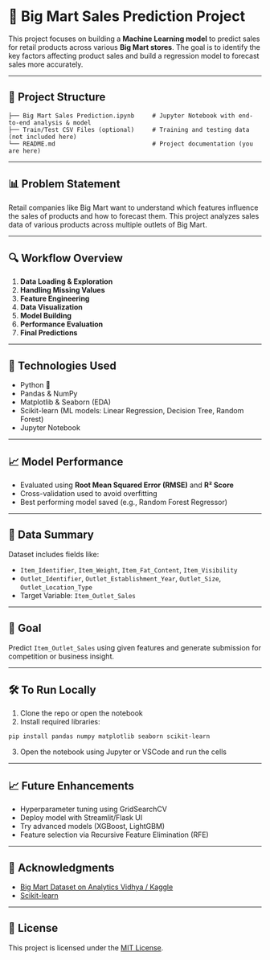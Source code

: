 
# 🛒 Big Mart Sales Prediction Project

This project focuses on building a **Machine Learning model** to predict sales for retail products across various **Big Mart stores**. The goal is to identify the key factors affecting product sales and build a regression model to forecast sales more accurately.

---

## 📁 Project Structure

```
├── Big Mart Sales Prediction.ipynb     # Jupyter Notebook with end-to-end analysis & model
├── Train/Test CSV Files (optional)     # Training and testing data (not included here)
└── README.md                           # Project documentation (you are here)
```

---

## 📊 Problem Statement

Retail companies like Big Mart want to understand which features influence the sales of products and how to forecast them. This project analyzes sales data of various products across multiple outlets of Big Mart.

---

## 🔍 Workflow Overview

1. **Data Loading & Exploration**
2. **Handling Missing Values**
3. **Feature Engineering**
4. **Data Visualization**
5. **Model Building**
6. **Performance Evaluation**
7. **Final Predictions**

---

## 🚀 Technologies Used

- Python 🐍
- Pandas & NumPy
- Matplotlib & Seaborn (EDA)
- Scikit-learn (ML models: Linear Regression, Decision Tree, Random Forest)
- Jupyter Notebook

---

## 📈 Model Performance

- Evaluated using **Root Mean Squared Error (RMSE)** and **R² Score**
- Cross-validation used to avoid overfitting
- Best performing model saved (e.g., Random Forest Regressor)

---

## 📂 Data Summary

Dataset includes fields like:

- `Item_Identifier`, `Item_Weight`, `Item_Fat_Content`, `Item_Visibility`
- `Outlet_Identifier`, `Outlet_Establishment_Year`, `Outlet_Size`, `Outlet_Location_Type`
- Target Variable: `Item_Outlet_Sales`

---

## 🔮 Goal

Predict `Item_Outlet_Sales` using given features and generate submission for competition or business insight.

---

## 🛠️ To Run Locally

1. Clone the repo or open the notebook
2. Install required libraries:

```bash
pip install pandas numpy matplotlib seaborn scikit-learn
```

3. Open the notebook using Jupyter or VSCode and run the cells

---

## 📈 Future Enhancements

- Hyperparameter tuning using GridSearchCV
- Deploy model with Streamlit/Flask UI
- Try advanced models (XGBoost, LightGBM)
- Feature selection via Recursive Feature Elimination (RFE)

---

## 🤝 Acknowledgments

- [Big Mart Dataset on Analytics Vidhya / Kaggle](https://datahack.analyticsvidhya.com/)
- [Scikit-learn](https://scikit-learn.org/)

---

## 📜 License

This project is licensed under the [MIT License](LICENSE).
